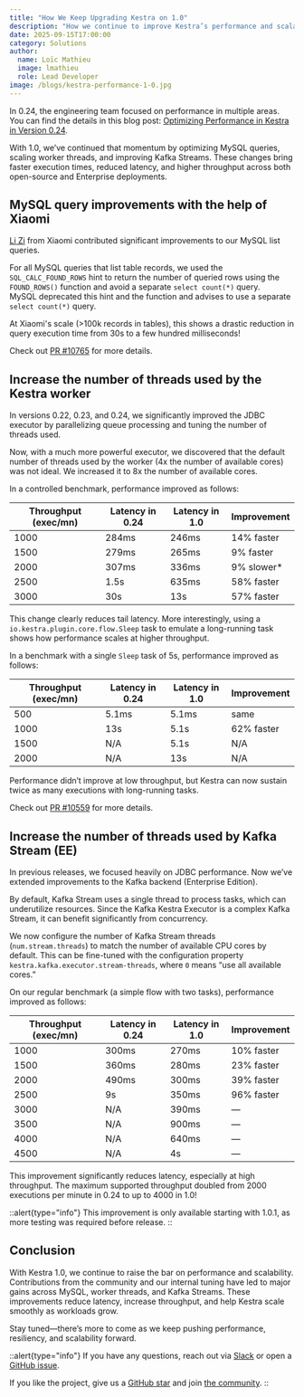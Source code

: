 ```yaml
---
title: "How We Keep Upgrading Kestra on 1.0"
description: "How we continue to improve Kestra’s performance and scalability in the 1.0 release series." 
date: 2025-09-15T17:00:00
category: Solutions
author:
  name: Loïc Mathieu
  image: lmathieu
  role: Lead Developer
image: /blogs/kestra-performance-1-0.jpg
---
```


In 0.24, the engineering team focused on performance in multiple areas. You can find the details in this blog post: [Optimizing Performance in Kestra in Version 0.24](https://kestra.io/blogs/performance-improvements-0.24.md).

With 1.0, we’ve continued that momentum by optimizing MySQL queries, scaling worker threads, and improving Kafka Streams. These changes bring faster execution times, reduced latency, and higher throughput across both open-source and Enterprise deployments.

## MySQL query improvements with the help of Xiaomi

[Li Zi](https://github.com/thyw1) from Xiaomi contributed significant improvements to our MySQL list queries.

For all MySQL queries that list table records, we used the `SQL_CALC_FOUND_ROWS` hint to return the number of queried rows using the `FOUND_ROWS()` function and avoid a separate `select count(*)` query.  
MySQL deprecated this hint and the function and advises to use a separate `select count(*)` query.

At Xiaomi's scale (>100k records in tables), this shows a drastic reduction in query execution time from 30s to a few hundred milliseconds!

Check out [PR #10765](https://github.com/kestra-io/kestra/pull/10765) for more details.

## Increase the number of threads used by the Kestra worker

In versions 0.22, 0.23, and 0.24, we significantly improved the JDBC executor by parallelizing queue processing and tuning the number of threads used.

Now, with a much more powerful executor, we discovered that the default number of threads used by the worker (4x the number of available cores) was not ideal. We increased it to 8x the number of available cores.

In a controlled benchmark, performance improved as follows:

| Throughput (exec/mn) | Latency in 0.24 | Latency in 1.0 | Improvement |
|----------------------|-----------------|----------------|-------------|
| 1000                 | 284ms           | 246ms          | 14% faster  |
| 1500                 | 279ms           | 265ms          | 9% faster   |
| 2000                 | 307ms           | 336ms          | 9% slower*  |
| 2500                 | 1.5s            | 635ms          | 58% faster  |
| 3000                 | 30s             | 13s            | 57% faster  |

This change clearly reduces tail latency. More interestingly, using a `io.kestra.plugin.core.flow.Sleep` task to emulate a long-running task shows how performance scales at higher throughput.

In a benchmark with a single `Sleep` task of 5s, performance improved as follows:

| Throughput (exec/mn) | Latency in 0.24 | Latency in 1.0 | Improvement |
|----------------------|-----------------|----------------|-------------|
| 500                  | 5.1ms           | 5.1ms          | same        |
| 1000                 | 13s             | 5.1s           | 62% faster  |
| 1500                 | N/A             | 5.1s           | N/A         |
| 2000                 | N/A             | 13s            | N/A         |

Performance didn’t improve at low throughput, but Kestra can now sustain twice as many executions with long-running tasks.

Check out [PR #10559](https://github.com/kestra-io/kestra/pull/10559) for more details.

## Increase the number of threads used by Kafka Stream (EE)

In previous releases, we focused heavily on JDBC performance. Now we’ve extended improvements to the Kafka backend (Enterprise Edition).

By default, Kafka Stream uses a single thread to process tasks, which can underutilize resources. Since the Kafka Kestra Executor is a complex Kafka Stream, it can benefit significantly from concurrency.

We now configure the number of Kafka Stream threads (`num.stream.threads`) to match the number of available CPU cores by default. This can be fine-tuned with the configuration property `kestra.kafka.executor.stream-threads`, where `0` means “use all available cores.”

On our regular benchmark (a simple flow with two tasks), performance improved as follows:

| Throughput (exec/mn) | Latency in 0.24 | Latency in 1.0 | Improvement |
|----------------------|-----------------|---------------|-------------|
| 1000                 | 300ms           | 270ms         | 10% faster  |
| 1500                 | 360ms           | 280ms         | 23% faster  |
| 2000                 | 490ms           | 300ms         | 39% faster  |
| 2500                 | 9s              | 350ms         | 96% faster  |
| 3000                 | N/A             | 390ms         | —           |
| 3500                 | N/A             | 900ms         | —           |
| 4000                 | N/A             | 640ms         | —           |
| 4500                 | N/A             | 4s            | —           |

This improvement significantly reduces latency, especially at high throughput. The maximum supported throughput doubled from 2000 executions per minute in 0.24 to up to 4000 in 1.0!

::alert{type="info"}
This improvement is only available starting with 1.0.1, as more testing was required before release.
::

## Conclusion

With Kestra 1.0, we continue to raise the bar on performance and scalability. Contributions from the community and our internal tuning have led to major gains across MySQL, worker threads, and Kafka Streams. These improvements reduce latency, increase throughput, and help Kestra scale smoothly as workloads grow.  

Stay tuned—there’s more to come as we keep pushing performance, resiliency, and scalability forward.

::alert{type="info"}
If you have any questions, reach out via [Slack](https://kestra.io/slack) or open a [GitHub issue](https://github.com/kestra-io/kestra).

If you like the project, give us a [GitHub star](https://github.com/kestra-io/kestra) and join [the community](https://kestra.io/slack).
::
